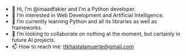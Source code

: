 - 👋 Hi, I’m @imaadfakier and I'm a Python developer.
- 👀 I’m interested in Web Development and Artificial Intelligence.
- 🌱 I’m currently learning Python and all its libraries as well as frameworks.
- 💞️ I’m looking to collaborate on nothing at the moment, but certainly in future AI projects.
- 📫 How to reach me: ttkhastalamuerte@gmail.com

<!---
imaadfakier/imaadfakier is a ✨ special ✨ repository because its `README.md` (this file) appears on your GitHub profile.
You can click the Preview link to take a look at your changes.
--->
